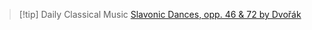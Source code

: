 

> [!tip] Daily Classical Music
> [Slavonic Dances, opp. 46 & 72 by Dvořák](https://www.youtube.com/watch?v=e4kTHnGfhvE)

